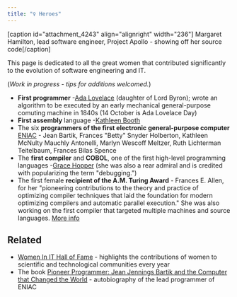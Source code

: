 ```yaml
---
title: "♀ Heroes"
---
```

[caption id="attachment_4243" align="alignright" width="236"] Margaret Hamilton, lead software engineer, Project Apollo - showing off her source code[/caption]

This page is dedicated to all the great women that contributed significantly to the evolution of software engineering and IT.

(_Work in progress - tips for additions welcomed._)

* **First programmer** -[Ada Lovelace](http://en.wikipedia.org/wiki/Ada_Lovelace) (daughter of Lord Byron); wrote an algorithm to be executed by an early mechanical general-purpose comuting machine in 1840s (14 October is Ada Lovelace Day)
* **First assembly** language -[Kathleen Booth](http://en.wikipedia.org/wiki/Kathleen_Booth)
* The six **programmers of the first electronic general-purpose computer** [ENIAC](http://en.wikipedia.org/wiki/ENIAC) - Jean Bartik, Frances "Betty" Snyder Holberton, Kathleen McNulty Mauchly Antonelli, Marlyn Wescoff Meltzer, Ruth Lichterman Teitelbaum, Frances Bilas Spence
* The **first compiler** and **COBOL**, one of the first high-level programming languages -[Grace Hopper](http://en.wikipedia.org/wiki/Grace_Hopper) (she was also a rear admiral and is credited with popularizing the term "debugging.")
* The first female **recipient of the A.M. Turing Award** - Frances E. Allen, for her "pioneering contributions to the theory and practice of optimizing compiler techniques that laid the foundation for modern optimizing compilers and automatic parallel execution." She was also working on the first compiler that targeted multiple machines and source languages. [More info](http://caitiem.com/2015/02/04/tech-wcw-2-frances-e-allen/)

## Related

* [Women In IT Hall of Fame](http://www.witi.com/center/witimuseum/halloffame/) - highlights the contributions of women to scientific and technological communities every year
* The book [Pioneer Programmer: Jean Jennings Bartik and the Computer that Changed the World](http://www.amazon.com/dp/1612480861) - autobiography of the lead programmer of ENIAC
